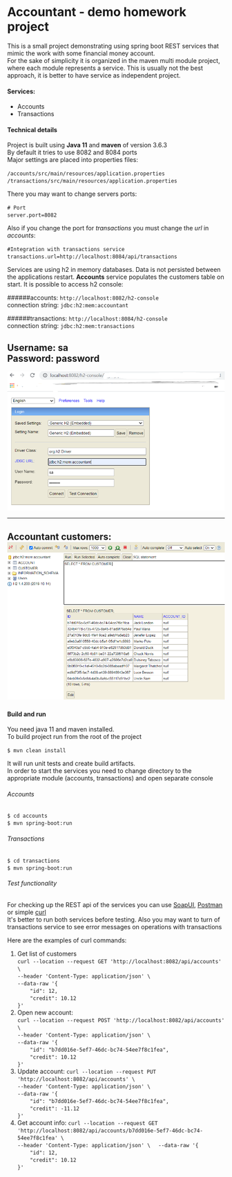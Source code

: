 # Accountant - demo homework project

This is a small project demonstrating using spring boot REST services that mimic the work with some financial money account.  
For the sake of simplicity it is organized in the maven multi module project, where each module represents a service. This is usually not the best approach, it is better to have service as independent project.

#### Services:
* Accounts
* Transactions

#### Technical details

Project is built using **Java 11** and **maven** of version 3.6.3  
By default it tries to use 8082 and 8084 ports  
Major settings are placed into properties files:
  
`/accounts/src/main/resources/application.properties`
`/transactions/src/main/resources/application.properties`

There you may want to change servers ports:

`# Port`  
`server.port=8082`  

Also if you change the port for *transactions* you must change the *url* in *accounts*:  

`#Integration with transactions service`  
`transactions.url=http://localhost:8084/api/transactions`

Services are using h2 in memory databases. Data is not persisted between the applications restart. **Accounts** service populates the customers table on start. It is possible to access h2 console:  

######accounts:
`http://localhost:8082/h2-console`  
connection string: `jdbc:h2:mem:accountant`  

######transactions:
`http://localhost:8084/h2-console`  
connection string: `jdbc:h2:mem:transactions`  

Username: **sa**  
Password: **password**  
----------------------------------
![H2 Console](assets/h2-console.png "H2 Console")

------------------------------
Accountant customers:  
![Accountant customers](assets/customers.png "Accountant customers")
---------------------------------


#### Build and run  
You need java 11 and maven installed.  
To build project run from the root of the project 
 
`$ mvn clean install`  

It will run unit tests and create build artifacts.  
In order to start the services you need to change directory to the appropriate module (accounts, transactions) and open separate console  

###### Accounts
`$ cd accounts`  
`$ mvn spring-boot:run`  

###### Transactions  
`$ cd transactions`  
`$ mvn spring-boot:run`  

###### Test functionality  
For checking up the REST api of the services you can use [SoapUI](https://www.soapui.org/), [Postman](https://www.postman.com/) or simple [curl](https://curl.se/)  
It's better to run both services before testing. Also you may want to turn of transactions service to see error messages on operations with transactions

Here are the examples of curl commands:
1. Get list of customers  
`curl --location --request GET 'http://localhost:8082/api/accounts' \`  
`--header 'Content-Type: application/json' \`  
`--data-raw '{`  
`    "id": 12,`  
`    "credit": 10.12`  
`}'`    
2. Open new account:  
`curl --location --request POST 'http://localhost:8082/api/accounts' \`  
`--header 'Content-Type: application/json' \`  
`--data-raw '{`  
`    "id": "b7dd016e-5ef7-46dc-bc74-54ee7f8c1fea",`  
`    "credit": 10.12`  
`}'`  
3. Update account:
`curl --location --request PUT 'http://localhost:8082/api/accounts' \`  
`--header 'Content-Type: application/json' \`  
`--data-raw '{`  
`    "id": "b7dd016e-5ef7-46dc-bc74-54ee7f8c1fea",`  
`    "credit": -11.12`  
`}'`  
4. Get account info:
`curl --location --request GET 'http://localhost:8082/api/accounts/b7dd016e-5ef7-46dc-bc74-54ee7f8c1fea' \`  
`--header 'Content-Type: application/json' \  `
`--data-raw '{`  
`    "id": 12,`  
`    "credit": 10.12`  
`}'`  




